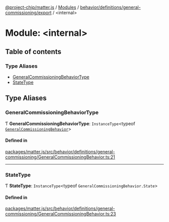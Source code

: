 [@project-chip/matter.js](../README.md) / [Modules](../modules.md) / [behavior/definitions/general-commissioning/export](behavior_definitions_general_commissioning_export.md) / \<internal\>

# Module: \<internal\>

## Table of contents

### Type Aliases

- [GeneralCommissioningBehaviorType](behavior_definitions_general_commissioning_export._internal_.md#generalcommissioningbehaviortype)
- [StateType](behavior_definitions_general_commissioning_export._internal_.md#statetype)

## Type Aliases

### GeneralCommissioningBehaviorType

Ƭ **GeneralCommissioningBehaviorType**: `InstanceType`\<typeof [`GeneralCommissioningBehavior`](behavior_definitions_general_commissioning_export.md#generalcommissioningbehavior)\>

#### Defined in

[packages/matter.js/src/behavior/definitions/general-commissioning/GeneralCommissioningBehavior.ts:21](https://github.com/project-chip/matter.js/blob/904d0c9b952b91f28a21803759c5e5c66ee4d272/packages/matter.js/src/behavior/definitions/general-commissioning/GeneralCommissioningBehavior.ts#L21)

___

### StateType

Ƭ **StateType**: `InstanceType`\<typeof `GeneralCommissioningBehavior.State`\>

#### Defined in

[packages/matter.js/src/behavior/definitions/general-commissioning/GeneralCommissioningBehavior.ts:23](https://github.com/project-chip/matter.js/blob/904d0c9b952b91f28a21803759c5e5c66ee4d272/packages/matter.js/src/behavior/definitions/general-commissioning/GeneralCommissioningBehavior.ts#L23)
